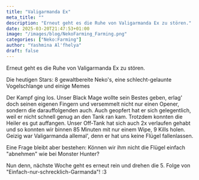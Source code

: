 ```yaml
---
title: "Valigarmanda Ex"
meta_title: ""
description: "Erneut geht es die Ruhe von Valigarmanda Ex zu stören."
date: 2025-03-20T21:47:53+01:00
image: "/images/blog/NekoFarming_Farming.png"
categories: ["Neko:Farming"]
author: "Yashmina Al'fhelya"
draft: false
---
```



Erneut geht es die Ruhe von Valigarmanda Ex zu stören.

Die heutigen Stars: 8 gewaltbereite Neko's, eine schlecht-gelaunte Vogelschlange und einige Memes

Der Kampf ging los. Unser Black Mage wollte sein Bestes geben, erlag' doch seinen eigenen Fingern und versemmelt nicht nur einen Opener, sondern die darauffolgenden auch. Auch geopfert hat er sich gelegentlich, weil er nicht schnell genug an den Tank ran kam. Trotzdem konnten die Heiler es gut auffangen. Unser Off-Tank hat sich auch 2x verlaufen gehabt und so konnten wir binnen 85 Minuten mit nur einem Wipe, 9 Kills holen. Geizig war Valigarmanda allemal', denn er hat uns keine Flügel fallenlassen. 

Eine Frage bleibt aber bestehen: Können wir ihm nicht die Flügel einfach "abnehmen" wie bei Monster Hunter? 

Nun denn, nächste Woche geht es erneut rein und drehen die 5. Folge von "Einfach-nur-schrecklich-Garmanda"! :3